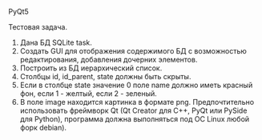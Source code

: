 PyQt5

Тестовая задача.
1. Дана БД SQLite task.
2. Создать GUI для отображения содержимого БД с возможностью
редактирования, добавления дочерних элементов.
3. Построить из БД иерархический список.
4. Столбцы id, id_parent, state должны быть скрыты.
5. Если в столбце state значение 0 поле name должно иметь красный фон,
если 1 - желтый, если 2 - зеленый.
6. В поле image находится картинка в формате png.
Предпочтительно использовать фреймворк Qt (Qt Creator для C++, PyQt
или PySide для Python), программа должна выполняться под ОС Linux любой 
форк debian).
